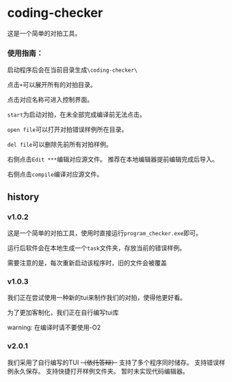 # coding-checker

 这是一个简单的对拍工具。
 
### 使用指南：

启动程序后会在当前目录生成`\coding-checker\`

点击`+`可以展开所有的对拍目录。

点击对应名称可进入控制界面。

`start`为启动对拍，在未全部完成编译前无法点击。

`open file`可以打开对拍错误样例所在目录。

`del file`可以删除先前所有对拍样例。

右侧点击`Edit ***`编辑对应源文件。
推荐在本地编辑器提前编辑完成后导入。

右侧点击`compile`编译对应源文件。


## history

### v1.0.2

这是一个简单的对拍工具，使用时直接运行`program_checker.exe`即可。

运行后软件会在本地生成一个`task`文件夹，存放当前的错误样例。

需要注意的是，每次重新启动该程序时，旧的文件会被覆盖

### v1.0.3

我们正在尝试使用一种新的tui来制作我们的对拍，使得他更好看。

为了更加客制化，我们正在自行编写tui库

warning: 在编译时请不要使用-O2

### v2.0.1

我们采用了自行编写的TUI ~~（依托答辩）~~
支持了多个程序同时储存。
支持错误样例永久保存。
支持快捷打开样例文件夹。
暂时未实现代码编辑器。